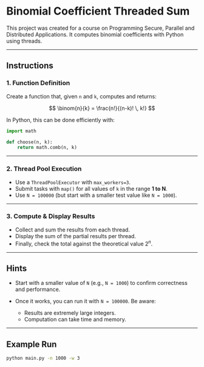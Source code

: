# Binomial Coefficient Threaded Sum

This project was created for a course on Programming Secure, Parallel and Distributed Applications.
It computes binomial coefficients with Python using threads.  

---

## Instructions

### 1. Function Definition

Create a function that, given `n` and `k`, computes and returns:

$$
\binom{n}{k} = \frac{n!}{(n-k)! \, k!}
$$

In Python, this can be done efficiently with:

```python
import math

def choose(n, k):
    return math.comb(n, k)
```

---

### 2. Thread Pool Execution

* Use a `ThreadPoolExecutor` with `max_workers=3`.
* Submit tasks with `map()` for all values of `k` in the range **1 to N**.
* Use `N = 100000` (but start with a smaller test value like `N = 1000`).

---

### 3. Compute & Display Results

* Collect and sum the results from each thread.
* Display the sum of the partial results per thread.
* Finally, check the total against the theoretical value $2^n$.

---

## Hints

* Start with a smaller value of `N` (e.g., `N = 1000`) to confirm correctness and performance.
* Once it works, you can run it with `N = 100000`. Be aware:

  * Results are extremely large integers.
  * Computation can take time and memory.

---

## Example Run

```bash
python main.py -n 1000 -w 3
```